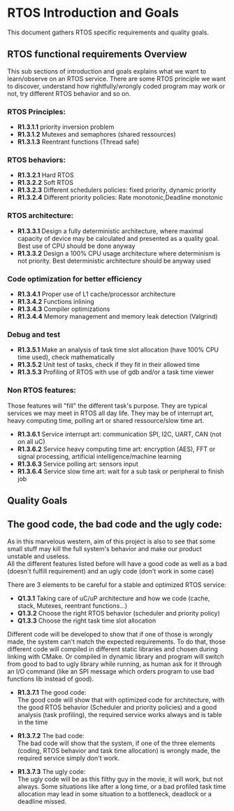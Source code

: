# RTOS Introduction and Goals

This document gathers RTOS specific requirements and quality goals.

## RTOS functional requirements Overview

This sub sections of introduction and goals explains what we want to learn/observe on an RTOS service. There are some RTOS principle we want to discover, understand how rightfully/wrongly coded program may work or not, try different RTOS behavior and so on.

### RTOS Principles:
 - **R1.3.1.1** priority inversion problem
 - **R1.3.1.2** Mutexes and semaphores (shared ressources)
 - **R1.3.1.3** Reentrant functions (Thread safe)

### RTOS behaviors:
 - **R1.3.2.1** Hard RTOS
 - **R1.3.2.2** Soft RTOS
 - **R1.3.2.3** Different schedulers policies: fixed priority, dynamic priority
 - **R1.3.2.4** Different priority policies: Rate monotonic,Deadline monotonic

### RTOS architecture:
 - **R1.3.3.1** Design a fully deterministic architecture, where maximal capacity of device may be calculated and presented as a quality goal. Best use of CPU should be done anyway
 - **R1.3.3.2** Design a 100% CPU usage architecture where determinism is not priority. Best deterministic architecture should be anyway used

### Code optimization for better efficiency
 - **R1.3.4.1** Proper use of L1 cache/processor architecture
 - **R1.3.4.2** Functions inlining
 - **R1.3.4.3** Compiler optimizations
 - **R1.3.4.4** Memory management and memory leak detection (Valgrind)

### Debug and test
 - **R1.3.5.1** Make an analysis of task time slot allocation (have 100% CPU time used), check mathematically
 - **R1.3.5.2** Unit test of tasks, check if they fit in their allowed time
 - **R1.3.5.3** Profiling of RTOS with use of gdb and/or a task time viewer

### Non RTOS features:
Those features will "fill" the different task's purpose. They are typical services we may meet in RTOS all day life. They may be of interrupt art, heavy computing time, polling art or shared ressource/slow time art.

 - **R1.3.6.1** Service interrupt art: communication SPI, I2C, UART, CAN (not on all uC)
 - **R1.3.6.2** Service heavy computing time art: encryption (AES), FFT or signal processing, artificial intelligence/machine learning
 - **R1.3.6.3** Service polling art: sensors input
 - **R1.3.6.4** Service slow time art: wait for a sub task or peripheral to finish job

## Quality Goals

## The good code, the bad code and the ugly code:
As in this marvelous western, aim of this project is also to see that some small stuff may kill the full system's behavior and make our product unstable and useless.  
All the different features listed before will have a good code as well as a bad (doesn't fulfill requirement) and an ugly code (don't work in some case)  

There are 3 elements to be careful for a stable and optimized RTOS service:
 - **Q1.3.1** Taking care of uC/uP architecture and how we code (cache, stack, Mutexes, reentrant functions...)
 - **Q1.3.2** Choose the right RTOS behavior (scheduler and priority policy)
 - **Q1.3.3** Choose the right task time slot allocation

Different code will be developed to show that if one of those is wrongly made, the system can't match the expected requirements. To do that, those different code will compiled in different static libraries and chosen during linking with CMake. Or compiled in dynamic library and program will switch from good to bad to ugly library while running, as human ask for it through an I/O command (like an SPI message which orders program to use bad functions lib instead of good).

 -  **R1.3.7.1** The good code:  
The good code will show that with optimized code for architecture, with the good RTOS behavior (Scheduler and priority policies) and a good analysis (task profiling), the required service works always and is table in the time  

 - **R1.3.7.2** The bad code:  
The bad code will show that the system, if one of the three elements (coding, RTOS behavior and task time allocation) is wrongly made, the required service simply don't work.

 - **R1.3.7.3** The ugly code:  
The ugly code will be as this filthy guy in the movie, it will work, but not always. Some situations like after a long time, or a bad profiled task time allocation may lead in some situation to a bottleneck, deadlock or a deadline missed.
